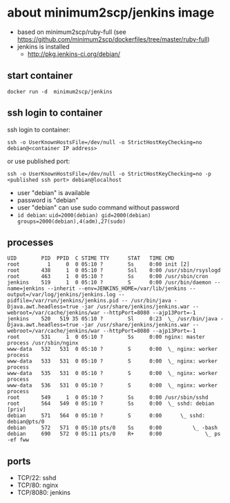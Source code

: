 # about minimum2scp/jenkins image

 * based on minimum2scp/ruby-full (see https://github.com/minimum2scp/dockerfiles/tree/master/ruby-full)
 * jenkins is installed
   * http://pkg.jenkins-ci.org/debian/

## start container

```
docker run -d  minimum2scp/jenkins
```

## ssh login to container

ssh login to container:

```
ssh -o UserKnownHostsFile=/dev/null -o StrictHostKeyChecking=no debian@<container IP address>
```

or use published port:

```
ssh -o UserKnownHostsFile=/dev/null -o StrictHostKeyChecking=no -p <published ssh port> debian@localhost
```

 * user "debian" is available
 * password is "debian"
 * user "debian" can use sudo command without password
 * `id debian`: `uid=2000(debian) gid=2000(debian) groups=2000(debian),4(adm),27(sudo)`

## processes

```
UID        PID  PPID  C STIME TTY      STAT   TIME CMD
root         1     0  0 05:10 ?        Ss     0:00 init [2]
root       438     1  0 05:10 ?        Ssl    0:00 /usr/sbin/rsyslogd
root       463     1  0 05:10 ?        Ss     0:00 /usr/sbin/cron
jenkins    519     1  0 05:10 ?        S      0:00 /usr/bin/daemon --name=jenkins --inherit --env=JENKINS_HOME=/var/lib/jenkins --output=/var/log/jenkins/jenkins.log --pidfile=/var/run/jenkins/jenkins.pid -- /usr/bin/java -Djava.awt.headless=true -jar /usr/share/jenkins/jenkins.war --webroot=/var/cache/jenkins/war --httpPort=8080 --ajp13Port=-1
jenkins    520   519 35 05:10 ?        Sl     0:23  \_ /usr/bin/java -Djava.awt.headless=true -jar /usr/share/jenkins/jenkins.war --webroot=/var/cache/jenkins/war --httpPort=8080 --ajp13Port=-1
root       531     1  0 05:10 ?        Ss     0:00 nginx: master process /usr/sbin/nginx
www-data   532   531  0 05:10 ?        S      0:00  \_ nginx: worker process
www-data   533   531  0 05:10 ?        S      0:00  \_ nginx: worker process
www-data   535   531  0 05:10 ?        S      0:00  \_ nginx: worker process
www-data   536   531  0 05:10 ?        S      0:00  \_ nginx: worker process
root       549     1  0 05:10 ?        Ss     0:00 /usr/sbin/sshd
root       564   549  0 05:10 ?        Ss     0:00  \_ sshd: debian [priv]
debian     571   564  0 05:10 ?        S      0:00      \_ sshd: debian@pts/0
debian     572   571  0 05:10 pts/0    Ss     0:00          \_ -bash
debian     690   572  0 05:11 pts/0    R+     0:00              \_ ps -ef fww
```

## ports

 * TCP/22: sshd
 * TCP/80: nginx
 * TCP/8080: jenkins
